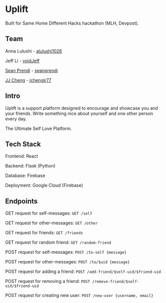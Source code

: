 # Uplift

Built for Same Home Different Hacks hackathon (MLH, Devpost).

## Team

Anna Lulushi - [alulushi1026](https://github.com/alulushi1026)

Jeff Li - [voidJeff](https://github.com/voidJeff)

[Sean Prendi](https://www.seanprendi.me/#/) - [seanprendi](https://github.com/seanprendi)

[JJ Cheng](https://jjcheng.me) - [jchengjr77](https://github.com/jchengjr77)

## Intro

Uplift is a support platform designed to encourage and showcase you and your friends. Write something nice about yourself and one other person every day.

The Ultimate Self Love Platform.

## Tech Stack

Frontend: React

Backend: Flask (Python)

Database: Firebase

Deployment: Google Cloud (Firebase)

## Endpoints

GET request for self-messages:
`GET /self`

GET request for other-messages:
`GET /other`

GET request for friends:
`GET /friends`

GET request for random friend:
`GET /random-friend`

POST request for self-messages:
`POST /to-self {message}`

POST request for other-messages:
`POST /to/$uid {message}`

POST request for adding a friend:
`POST /add-friend/$self-uid/$friend-uid`

POST request for removing a friend:
`POST /remove-friend/$self-uid/$friend-uid`

POST request for creating new user:
`POST /new-user {username, email}`
